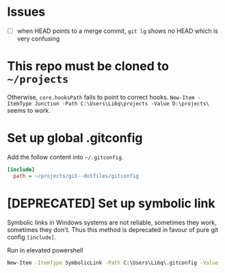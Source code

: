 # Issues

- [ ] when HEAD points to a merge commit, `git lg` shows no HEAD which is very confusing

# This repo must be cloned to `~/projects`

Otherwise, `core.hooksPath` fails to point to correct hooks.
`New-Item -ItemType Junction -Path C:\Users\Li6q\projects -Value D:\projects\` seems to work.

# Set up global .gitconfig

Add the follow content into `~/.gitconfig`.

```ini
[include]
  path = ~/projects/git--dotfiles/gitconfig
```

# [DEPRECATED] Set up symbolic link

Symbolic links in Windows systems are not reliable, sometimes they work, sometimes they don't.
Thus this method is deprecated in favour of pure git config `[include]`.

Run in elevated powershell

```cmd
New-Item -ItemType SymbolicLink -Path C:\Users\Li6q\.gitconfig -Value .\gitconfig
```
